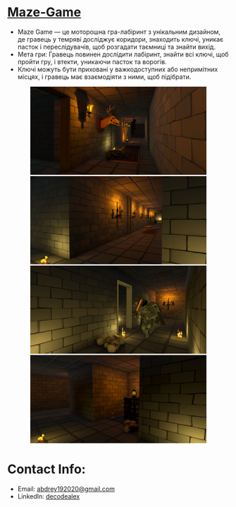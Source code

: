 

# [Maze-Game](https://github.com/Kosheew/Maze-Game.git) 

* Maze Game — це моторошна гра-лабіринт з унікальним дизайном, де гравець у темряві досліджує коридори, знаходить ключі, уникає пасток і переслідувачів, щоб розгадати таємниці та знайти вихід.
* Мета гри: Гравець повинен дослідити лабіринт, знайти всі ключі, щоб пройти гру, і втекти, уникаючи пасток та ворогів.
* Ключі можуть бути приховані у важкодоступних або непримітних місцях, і гравець має взаємодіяти з ними, щоб підібрати.

<p align="center">
<img src="https://github.com/Kosheew/Maze-Game/blob/main/Image/photo_1.jpg" width="400" height="200">
<img src="https://github.com/Kosheew/Maze-Game/blob/main/Image/photo_2.jpg" width="400" height="200">
<img src="https://github.com/Kosheew/Maze-Game/blob/main/Image/photo_3.jpg" width="400" height="200">
<img src="https://github.com/Kosheew/Maze-Game/blob/main/Image/photo_4.jpg" width="400" height="200">

</p>


# Contact Info:

- Email: abdrey192020@gmail.com
- LinkedIn: [decodealex](www.linkedin.com/in/andriy-zakruzhnuy)
